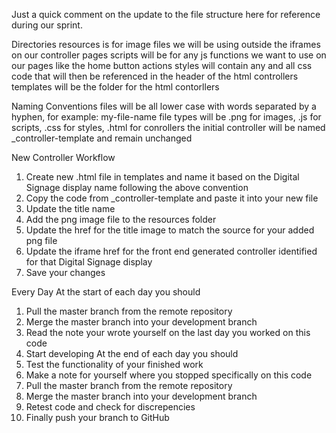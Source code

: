 Just a quick comment on the update to the file structure here for reference during our sprint.

Directories
resources is for image files we will be using outside the iframes on our controller pages
scripts will be for any js functions we want to use on our pages like the home button actions
styles will contain any and all css code that will then be referenced in the header of the html controllers
templates will be the folder for the html contorllers

Naming Conventions
files will be all lower case with words separated by a hyphen, for example: my-file-name
file types will be .png for images, .js for scripts, .css for styles, .html for conrollers
the initial controller will be named _controller-template and remain unchanged

New Controller Workflow
1. Create new .html file in templates and name it based on the Digital Signage display name following the above convention
2. Copy the code from _controller-template and paste it into your new file
3. Update the title name
4. Add the png image file to the resources folder
5. Update the href for the title image to match the source for your added png file
6. Update the iframe href for the front end generated controller identified for that Digital Signage display
7. Save your changes

Every Day
At the start of each day you should
1. Pull the master branch from the remote repository
2. Merge the master branch into your development branch
3. Read the note your wrote yourself on the last day you worked on this code
4. Start developing
At the end of each day you should
1. Test the functionality of your finished work
2. Make a note for yourself where you stopped specifically on this code
3. Pull the master branch from the remote repository
4. Merge the master branch into your development branch
5. Retest code and check for discrepencies
6. Finally push your branch to GitHub
